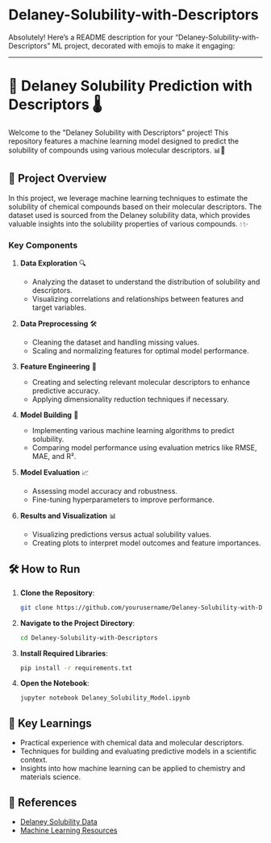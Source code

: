 # Delaney-Solubility-with-Descriptors

Absolutely! Here’s a README description for your “Delaney-Solubility-with-Descriptors” ML project, decorated with emojis to make it engaging:

---

# 🌟 Delaney Solubility Prediction with Descriptors 🌡️

Welcome to the "Delaney Solubility with Descriptors" project! This repository features a machine learning model designed to predict the solubility of compounds using various molecular descriptors. 📊🔬

## 🚀 Project Overview

In this project, we leverage machine learning techniques to estimate the solubility of chemical compounds based on their molecular descriptors. The dataset used is sourced from the Delaney solubility data, which provides valuable insights into the solubility properties of various compounds. 💧✨

### Key Components

1. **Data Exploration** 🔍
   - Analyzing the dataset to understand the distribution of solubility and descriptors.
   - Visualizing correlations and relationships between features and target variables.

2. **Data Preprocessing** 🛠️
   - Cleaning the dataset and handling missing values.
   - Scaling and normalizing features for optimal model performance.

3. **Feature Engineering** 🔧
   - Creating and selecting relevant molecular descriptors to enhance predictive accuracy.
   - Applying dimensionality reduction techniques if necessary.

4. **Model Building** 🧠
   - Implementing various machine learning algorithms to predict solubility.
   - Comparing model performance using evaluation metrics like RMSE, MAE, and R².

5. **Model Evaluation** 📈
   - Assessing model accuracy and robustness.
   - Fine-tuning hyperparameters to improve performance.

6. **Results and Visualization** 📊
   - Visualizing predictions versus actual solubility values.
   - Creating plots to interpret model outcomes and feature importances.

## 🛠️ How to Run

1. **Clone the Repository**:
   ```bash
   git clone https://github.com/yourusername/Delaney-Solubility-with-Descriptors.git
   ```
2. **Navigate to the Project Directory**:
   ```bash
   cd Delaney-Solubility-with-Descriptors
   ```
3. **Install Required Libraries**:
   ```bash
   pip install -r requirements.txt
   ```
4. **Open the Notebook**:
   ```bash
   jupyter notebook Delaney_Solubility_Model.ipynb
   ```

## 📝 Key Learnings

- Practical experience with chemical data and molecular descriptors.
- Techniques for building and evaluating predictive models in a scientific context.
- Insights into how machine learning can be applied to chemistry and materials science.

## 🔗 References

- [Delaney Solubility Data](https://www.kaggle.com/datasets/prashanthbairu/delaney-solubility-with-descriptors)
- [Machine Learning Resources](https://towardsdatascience.com/how-to-build-a-machine-learning-model-439ab8fb3fb1)
